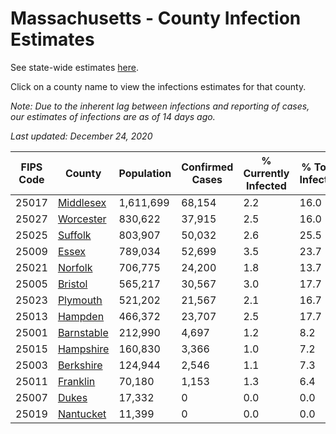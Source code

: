 # Massachusetts - County Infection Estimates

See state-wide estimates [here](/infections/us-ma).

Click on a county name to view the infections estimates for that county.

*Note: Due to the inherent lag between infections and reporting of cases, our estimates of infections are as of 14 days ago.*

*Last updated: December 24, 2020*

|   FIPS Code |                   County |   Population |   Confirmed Cases |   % Currently Infected |   % Total Infected |
|-------------|--------------------------|--------------|-------------------|------------------------|--------------------|
|       25017 |   [Middlesex](middlesex) |    1,611,699 |            68,154 |                    2.2 |               16.0 |
|       25027 |   [Worcester](worcester) |      830,622 |            37,915 |                    2.5 |               16.0 |
|       25025 |       [Suffolk](suffolk) |      803,907 |            50,032 |                    2.6 |               25.5 |
|       25009 |           [Essex](essex) |      789,034 |            52,699 |                    3.5 |               23.7 |
|       25021 |       [Norfolk](norfolk) |      706,775 |            24,200 |                    1.8 |               13.7 |
|       25005 |       [Bristol](bristol) |      565,217 |            30,567 |                    3.0 |               17.7 |
|       25023 |     [Plymouth](plymouth) |      521,202 |            21,567 |                    2.1 |               16.7 |
|       25013 |       [Hampden](hampden) |      466,372 |            23,707 |                    2.5 |               17.7 |
|       25001 | [Barnstable](barnstable) |      212,990 |             4,697 |                    1.2 |                8.2 |
|       25015 |   [Hampshire](hampshire) |      160,830 |             3,366 |                    1.0 |                7.2 |
|       25003 |   [Berkshire](berkshire) |      124,944 |             2,546 |                    1.1 |                7.3 |
|       25011 |     [Franklin](franklin) |       70,180 |             1,153 |                    1.3 |                6.4 |
|       25007 |           [Dukes](dukes) |       17,332 |                 0 |                    0.0 |                0.0 |
|       25019 |   [Nantucket](nantucket) |       11,399 |                 0 |                    0.0 |                0.0 |